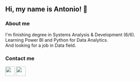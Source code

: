 <h2> Hi, my name is Antonio! 👋 </h2>

<h3> About me </h3>
I'm finishing degree in Systems Analysis & Development (6/6). <br>
Learning Power BI and Python for Data Analytics. <br>
And looking for a job in Data field.

<h3> Contact me </h3>
<a href="https://linkedin.com/in/antoniokoav"><img height="30" src="https://cdn.jsdelivr.net/gh/devicons/devicon/icons/linkedin/linkedin-original.svg" /></a>
<a href="mailto:koavdev@gmail.com"><img height="30" src="https://cdn-icons-png.flaticon.com/512/281/281769.png"/></a>
          
          
